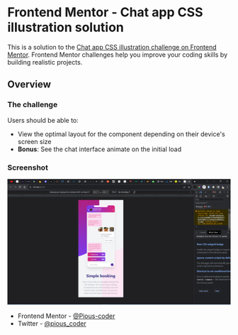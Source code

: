 # Frontend Mentor - Chat app CSS illustration solution

This is a solution to the [Chat app CSS illustration challenge on Frontend Mentor](https://www.frontendmentor.io/challenges/chat-app-css-illustration-O5auMkFqY). Frontend Mentor challenges help you improve your coding skills by building realistic projects. 

## Overview

### The challenge

Users should be able to:

- View the optimal layout for the component depending on their device's screen size
- **Bonus**: See the chat interface animate on the initial load

### Screenshot

![](./images/screenshot.png)
- Frontend Mentor - [@Pious-coder](https://www.frontendmentor.io/profile/Pious-coder)
- Twitter - [@pious_coder](https://www.twitter.com/pious_coder)